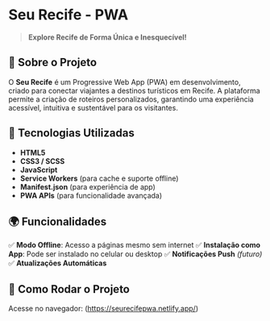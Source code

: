# Seu Recife - PWA

> **Explore Recife de Forma Única e Inesquecível!**

## 📌 Sobre o Projeto
O **Seu Recife** é um Progressive Web App (PWA) em desenvolvimento, criado para conectar viajantes a destinos turísticos em Recife. A plataforma permite a criação de roteiros personalizados, garantindo uma experiência acessível, intuitiva e sustentável para os visitantes.

## 🚀 Tecnologias Utilizadas
- **HTML5**
- **CSS3 / SCSS**
- **JavaScript**
- **Service Workers** (para cache e suporte offline)
- **Manifest.json** (para experiência de app)
- **PWA APIs** (para funcionalidade avançada)

## 🌍 Funcionalidades
✅ **Modo Offline**: Acesso a páginas mesmo sem internet
✅ **Instalação como App**: Pode ser instalado no celular ou desktop
✅ **Notificações Push** *(futuro)*
✅ **Atualizações Automáticas**

## 📲 Como Rodar o Projeto

 Acesse no navegador: (https://seurecifepwa.netlify.app/)

